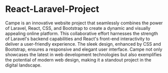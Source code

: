 # React-Laravel-Project
Campe is an innovative website project that seamlessly combines the power of Laravel, React, CSS, and Bootstrap to create a dynamic and visually appealing online platform. This collaborative effort harnesses the strength of Laravel's backend capabilities and React's front-end interactivity to deliver a user-friendly experience. The sleek design, enhanced by CSS and Bootstrap, ensures a responsive and elegant user interface. Campe not only showcases the latest in web development technologies but also exemplifies the potential of modern web design, making it a standout project in the digital landscape.
